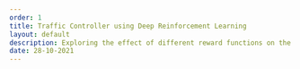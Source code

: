 ```yaml
---
order: 1
title: Traffic Controller using Deep Reinforcement Learning
layout: default
description: Exploring the effect of different reward functions on the performance of trained deep RL agents in terms of cumulative waiting time and average speed through traffic networks in simulation.
date: 28-10-2021
---
```

<!-- Insert text here... -->